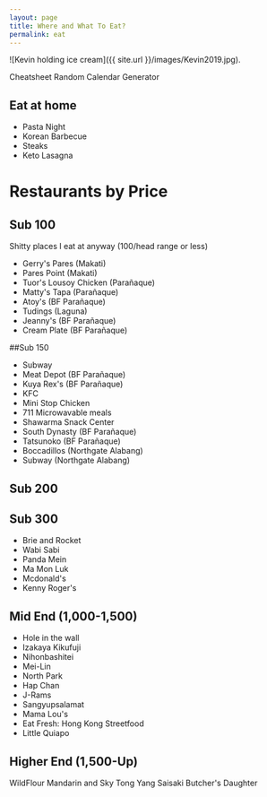 ```yaml
---
layout: page
title: Where and What To Eat?
permalink: eat
---
```

![Kevin holding ice cream]({{ site.url }}/images/Kevin2019.jpg).

Cheatsheet Random Calendar Generator

## Eat at home

- Pasta Night
- Korean Barbecue
- Steaks
- Keto Lasagna

# Restaurants by Price

## Sub 100

Shitty places I eat at anyway (100/head range or less)

- Gerry's Pares (Makati)
- Pares Point (Makati)
- Tuor's Lousoy Chicken (Parañaque)
- Matty's Tapa (Parañaque)
- Atoy's (BF Parañaque)
- Tudings (Laguna)
- Jeanny's (BF Parañaque)
- Cream Plate (BF Parañaque)

##Sub 150

- Subway
- Meat Depot (BF Parañaque)
- Kuya Rex's (BF Parañaque)
- KFC
- Mini Stop Chicken
- 711 Microwavable meals
- Shawarma Snack Center
- South Dynasty (BF Parañaque)
- Tatsunoko (BF Parañaque)
- Boccadillos (Northgate Alabang)
- Subway (Northgate Alabang)


## Sub 200


## Sub 300

- Brie and Rocket
- Wabi Sabi
- Panda Mein
- Ma Mon Luk
- Mcdonald's
- Kenny Roger's

## Mid End (1,000-1,500)

- Hole in the wall
- Izakaya Kikufuji
- Nihonbashitei
- Mei-Lin
- North Park
- Hap Chan
- J-Rams
- Sangyupsalamat
- Mama Lou's
- Eat Fresh: Hong Kong Streetfood
- Little Quiapo


## Higher End (1,500-Up)
WildFlour
Mandarin and Sky
Tong Yang
Saisaki
Butcher's Daughter
